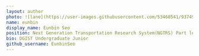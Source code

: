```yaml
---
layout: author
photo: ![lane](https://user-images.githubusercontent.com/53460541/93749904-af231680-fc35-11ea-9af0-598ab021632b.jpg)
name: eunbin
display_name: Eunbin Seo
position: Next Generation Transportation Research System(NGTRS) Part leader
bio: DGIST Undergraduate Junior
github_username: EunbinSeo
---
```

